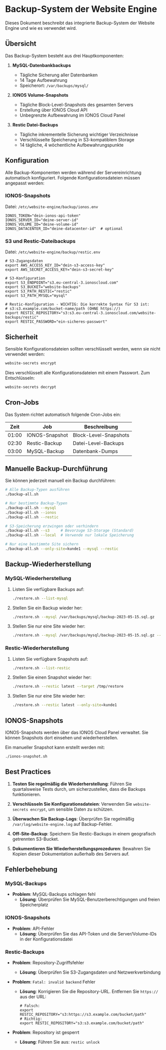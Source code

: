 # Backup-System der Website Engine

Dieses Dokument beschreibt das integrierte Backup-System der Website Engine und wie es verwendet wird.

## Übersicht

Das Backup-System besteht aus drei Hauptkomponenten:

1. **MySQL-Datenbankbackups**
   - Tägliche Sicherung aller Datenbanken
   - 14 Tage Aufbewahrung
   - Speicherort: `/var/backups/mysql/`

2. **IONOS Volume-Snapshots**
   - Tägliche Block-Level-Snapshots des gesamten Servers
   - Erstellung über IONOS Cloud API
   - Unbegrenzte Aufbewahrung im IONOS Cloud Panel

3. **Restic Datei-Backups**
   - Tägliche inkrementelle Sicherung wichtiger Verzeichnisse
   - Verschlüsselte Speicherung in S3-kompatiblem Storage
   - 14 tägliche, 4 wöchentliche Aufbewahrungspunkte

## Konfiguration

Alle Backup-Komponenten werden während der Servereinrichtung automatisch konfiguriert. Folgende Konfigurationsdateien müssen angepasst werden:

### IONOS-Snapshots

Datei: `/etc/website-engine/backup/ionos.env`

```
IONOS_TOKEN="dein-ionos-api-token"
IONOS_SERVER_ID="deine-server-id"
IONOS_VOLUME_ID="deine-volume-id"
IONOS_DATACENTER_ID="deine-datacenter-id"  # optional
```

### S3 und Restic-Dateibackups

Datei: `/etc/website-engine/backup/restic.env`

```
# S3-Zugangsdaten
export AWS_ACCESS_KEY_ID="dein-s3-access-key"
export AWS_SECRET_ACCESS_KEY="dein-s3-secret-key"

# S3-Konfiguration
export S3_ENDPOINT="s3.eu-central-3.ionoscloud.com"
export S3_BUCKET="website-backups"
export S3_PATH_RESTIC="restic"
export S3_PATH_MYSQL="mysql"

# Restic-Konfiguration - WICHTIG: Die korrekte Syntax für S3 ist:
# s3:s3.example.com/bucket-name/path (OHNE https://)
export RESTIC_REPOSITORY="s3:s3.eu-central-3.ionoscloud.com/website-backups/restic"
export RESTIC_PASSWORD="ein-sicheres-passwort"
```

## Sicherheit

Sensible Konfigurationsdateien sollten verschlüsselt werden, wenn sie nicht verwendet werden:

```bash
website-secrets encrypt
```

Dies verschlüsselt alle Konfigurationsdateien mit einem Passwort. Zum Entschlüsseln:

```bash
website-secrets decrypt
```

## Cron-Jobs

Das System richtet automatisch folgende Cron-Jobs ein:

| Zeit  | Job                      | Beschreibung              |
|-------|--------------------------|---------------------------|
| 01:00 | IONOS-Snapshot           | Block-Level-Snapshots     |
| 02:30 | Restic-Backup            | Datei-Level-Backups       |
| 03:00 | MySQL-Backup             | Datenbank-Dumps           |

## Manuelle Backup-Durchführung

Sie können jederzeit manuell ein Backup durchführen:

```bash
# Alle Backup-Typen ausführen
./backup-all.sh

# Nur bestimmte Backup-Typen
./backup-all.sh --mysql
./backup-all.sh --ionos
./backup-all.sh --restic

# S3-Speicherung erzwingen oder verhindern
./backup-all.sh --s3     # Bevorzuge S3-Storage (Standard)
./backup-all.sh --local  # Verwende nur lokale Speicherung

# Nur eine bestimmte Site sichern
./backup-all.sh --only-site=kunde1 --mysql --restic
```

## Backup-Wiederherstellung

### MySQL-Wiederherstellung

1. Listen Sie verfügbare Backups auf:
   ```bash
   ./restore.sh --list-mysql
   ```

2. Stellen Sie ein Backup wieder her:
   ```bash
   ./restore.sh --mysql /var/backups/mysql/backup-2023-05-15.sql.gz
   ```

3. Stellen Sie nur eine Site wieder her:
   ```bash
   ./restore.sh --mysql /var/backups/mysql/backup-2023-05-15.sql.gz --only-site=kunde1
   ```

### Restic-Wiederherstellung

1. Listen Sie verfügbare Snapshots auf:
   ```bash
   ./restore.sh --list-restic
   ```

2. Stellen Sie einen Snapshot wieder her:
   ```bash
   ./restore.sh --restic latest --target /tmp/restore
   ```

3. Stellen Sie nur eine Site wieder her:
   ```bash
   ./restore.sh --restic latest --only-site=kunde1
   ```

## IONOS-Snapshots

IONOS-Snapshots werden über das IONOS Cloud Panel verwaltet. Sie können Snapshots dort einsehen und wiederherstellen.

Ein manueller Snapshot kann erstellt werden mit:

```bash
./ionos-snapshot.sh
```

## Best Practices

1. **Testen Sie regelmäßig die Wiederherstellung**: Führen Sie quartalsweise Tests durch, um sicherzustellen, dass die Backups funktionieren.

2. **Verschlüsseln Sie Konfigurationsdateien**: Verwenden Sie `website-secrets encrypt`, um sensible Daten zu schützen.

3. **Überwachen Sie Backup-Logs**: Überprüfen Sie regelmäßig `/var/log/website-engine.log` auf Backup-Fehler.

4. **Off-Site-Backup**: Speichern Sie Restic-Backups in einem geografisch getrennten S3-Bucket.

5. **Dokumentieren Sie Wiederherstellungsprozeduren**: Bewahren Sie Kopien dieser Dokumentation außerhalb des Servers auf.

## Fehlerbehebung

### MySQL-Backups

- **Problem**: MySQL-Backups schlagen fehl
  - **Lösung**: Überprüfen Sie MySQL-Benutzerberechtigungen und freien Speicherplatz

### IONOS-Snapshots

- **Problem**: API-Fehler
  - **Lösung**: Überprüfen Sie das API-Token und die Server/Volume-IDs in der Konfigurationsdatei

### Restic-Backups

- **Problem**: Repository-Zugriffsfehler
  - **Lösung**: Überprüfen Sie S3-Zugangsdaten und Netzwerkverbindung

- **Problem**: `Fatal: invalid backend` Fehler
  - **Lösung**: Korrigieren Sie die Repository-URL. Entfernen Sie `https://` aus der URL:
    ```
    # Falsch:
    export RESTIC_REPOSITORY="s3:https://s3.example.com/bucket/path"
    # Richtig:
    export RESTIC_REPOSITORY="s3:s3.example.com/bucket/path"
    ```

- **Problem**: Repository ist gesperrt
  - **Lösung**: Führen Sie aus: `restic unlock`